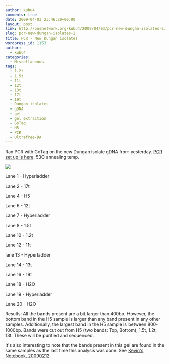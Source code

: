 ```yaml
---
author: kubu4
comments: true
date: 2009-04-03 23:46:20+00:00
layout: post
link: http://onsnetwork.org/kubu4/2009/04/03/pcr-new-dungan-isolates-2/
slug: pcr-new-dungan-isolates-2
title: PCR - New Dungan isolates
wordpress_id: 1153
author:
  - kubu4
categories:
  - Miscellaneous
tags:
  - 1.2t
  - 1.5t
  - 11t
  - 12t
  - 13t
  - 17t
  - 19t
  - Dungan isolates
  - gDNA
  - gel
  - gel extraction
  - GoTaq
  - H5
  - PCR
  - Ultrafree-DA
---
```


Ran PCR with GoTaq on the new Dungan isolate gDNA from yesterday. [PCR set up is here](http://eagle.fish.washington.edu/Arabidopsis/Notebook%20Workup%20Files/20090403-02.pdf). 53C annealing temp.

![](http://eagle.fish.washington.edu/Arabidopsis/20090403.JPG)

Lane 1 - Hyperladder

Lane 2 - 17t

Lane 4 - H5

Lane 6 - 12t

Lane 7 - Hyperladder

Lane 8 - 1.5t

Lane 10 - 1.2t

Lane 12 - 11t

lane 13 - Hyperladder

Lane 14 - 13t

Lane 16 - 19t

Lane 18 - H2O

Lane 19 - Hyperladder

Lane 20 - H2O

Results: All the bands present are a bit larger than 400bp. However, the bottom band in the H5 sample is larger than any band present in any other samples. Additionally, the largest band in the H5 sample is between 800-1000bp. Bands were cut out from H5 (two bands: Top, Bottom), 1.5t, 1.2t, 13t. These will be purified and sequenced.

It's also interesting to note that the bands present in this gel are found in the same samples as the last time this analysis was done. See [Kevin's Notebook, 20090212](/Kevin%27s+Notebook#kwj20090212).
